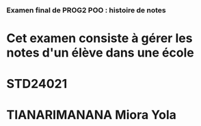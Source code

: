 ### Examen final de PROG2 POO : histoire de notes

# Cet examen consiste à gérer les notes d'un élève dans une école 

# STD24021

# TIANARIMANANA Miora Yola

